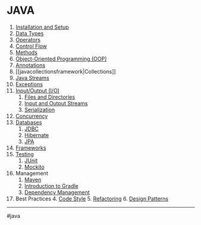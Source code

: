 # JAVA
1. [Installation and Setup](javainstallation.md)
2. [Data Types](javadatatypes.md)
3. [Operators](operators_java.md)
4. [Control Flow](control_flow_java.md)
5. [Methods](methods_java.md)
6. [Object-Oriented Programming (OOP)](javaoop.md)
7. [Annotations](javaannotations.md)
8. [[javacollectionsframework|Collections]]
9. [Java Streams](javastreams.md)
10. [Exceptions](javaexceptions.md)
11. [Input/Output (I/O)](io_java.md)
    1. [Files and Directories](files_directories_java.md)
    2. [Input and Output Streams](io_streams_java.md)
    3. [Serialization](serialization_java.md)
12. [Concurrency](javaconcurrency.md)
13. [Databases](databases_java.md)
    1. [JDBC](JDBC.md)
    2. [Hibernate](hibernate_java.md)
    3. [JPA](jpa_java.md)
14. [Frameworks](java_frameworks.md)
15. [Testing](testing_java.md)
    1. [JUnit](junit_java.md)
    2. [Mockito](mockito_java.md)
16. Management
    1. [Maven](javamaven.md)
    2. [Introduction to Gradle](gradle_intro_java.md)
    3. [Dependency Management](dependency_management_java.md)
17. Best Practices
    4. [Code Style](code_style_java.md)
    5. [Refactoring](refactoring_java.md)
    6. [Design Patterns](design_patterns_java.md)
- - - 
#java 